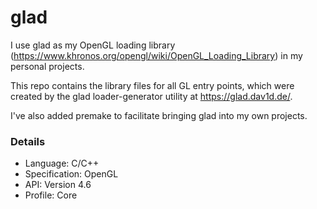 # glad

I use glad as my OpenGL loading library (https://www.khronos.org/opengl/wiki/OpenGL_Loading_Library) in my personal projects.

This repo contains the library files for all GL entry points, which were created by the glad loader-generator utility at https://glad.dav1d.de/.

I've also added premake to facilitate bringing glad into my own projects.

### Details
- Language: C/C++
- Specification: OpenGL
- API: Version 4.6
- Profile: Core

